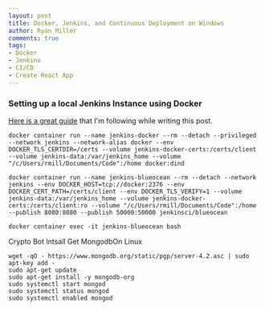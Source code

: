 ```yaml
---
layout: post
title: Docker, Jenkins, and Continuous Deployment on Windows
author: Ryan Miller
comments: true
tags:
- Docker
- Jenkins
- CI/CD
- Create React App
---
```


### Setting up a local Jenkins Instance using Docker

[Here is a great guide](https://www.jenkins.io/doc/tutorials/build-a-node-js-and-react-app-with-npm/) that I'm following while writing this post.

```
docker container run --name jenkins-docker --rm --detach --privileged --network jenkins --network-alias docker --env DOCKER_TLS_CERTDIR=/certs --volume jenkins-docker-certs:/certs/client --volume jenkins-data:/var/jenkins_home --volume "/c/Users/rmill/Documents/Code":/home docker:dind   
```

```
docker container run --name jenkins-blueocean --rm --detach --network jenkins --env DOCKER_HOST=tcp://docker:2376 --env DOCKER_CERT_PATH=/certs/client --env DOCKER_TLS_VERIFY=1 --volume jenkins-data:/var/jenkins_home --volume jenkins-docker-certs:/certs/client:ro --volume "/c/Users/rmill/Documents/Code":/home --publish 8080:8080 --publish 50000:50000 jenkinsci/blueocean
```


```
docker container exec -it jenkins-blueocean bash
```

Crypto Bot Intsall
Get MongodbOn Linux
```
wget -qO - https://www.mongodb.org/static/pgp/server-4.2.asc | sudo apt-key add -
sudo apt-get update
sudo apt-get install -y mongodb-org 
sudo systemctl start mongod
sudo systemctl status mongod
sudo systemctl enabled mongod
```
